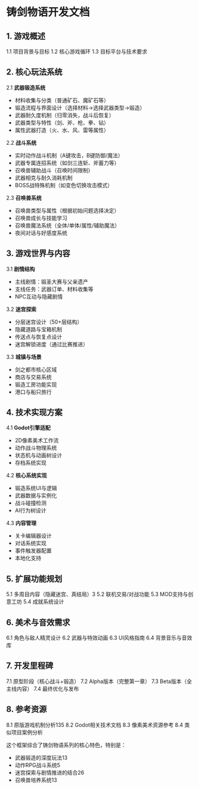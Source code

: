 # 铸剑物语开发文档

## 1. 游戏概述

1.1 项目背景与目标
1.2 核心游戏循环
1.3 目标平台与技术要求

## 2. 核心玩法系统

2.1 **武器锻造系统**

- 材料收集与分类（普通矿石、魔矿石等）
- 锻造流程与界面设计（选择材料→选择武器类型→锻造）
- 武器耐久度机制（归零消失，战斗后恢复）
- 武器类型与特性（剑、斧、枪、拳、钻）
- 属性武器打造（火、水、风、雷等属性）

2.2 **战斗系统**

- 实时动作战斗机制（A键攻击，B键防御/魔法）
- 武器专属连招系统（如剑三连斩、斧蓄力等）
- 召唤兽辅助战斗（召唤时间限制）
- 武器相克与耐久消耗机制
- BOSS战特殊机制（如变色切换攻击模式）

2.3 **召唤兽系统**

- 召唤兽类型与属性（根据初始问题选择决定）
- 召唤兽成长与技能学习
- 召唤兽魔法系统（全体/单体/属性/辅助魔法）
- 夜间对话与好感度系统

## 3. 游戏世界与内容

3.1 **剧情结构**

- 主线剧情：锻圣大赛与父亲遗产
- 支线任务：武器订单、材料收集等
- NPC互动与隐藏剧情

3.2 **迷宫探索**

- 分层迷宫设计（50+层结构）
- 隐藏道路与宝箱机制
- 传送点与恢复点设计
- 迷宫解锁进度（通过比赛推进）

3.3 **城镇与场景**

- 剑之都市核心区域
- 商店与交易系统
- 锻造工房功能实现
- 港口与船只旅行

## 4. 技术实现方案

4.1 **Godot引擎适配**

- 2D像素美术工作流
- 动作战斗物理系统
- 状态机与动画树设计
- 存档系统实现

4.2 **核心系统实现**

- 锻造系统UI与逻辑
- 武器数据与实例化
- 战斗碰撞检测
- AI行为树设计

4.3 **内容管理**

- 关卡编辑器设计
- 对话系统实现
- 事件触发器配置
- 本地化支持

## 5. 扩展功能规划

5.1 多周目内容（隐藏迷宫、真结局）3
5.2 联机交易/对战功能
5.3 MOD支持与创意工坊
5.4 成就系统设计

## 6. 美术与音效需求

6.1 角色与敌人精灵设计
6.2 武器与特效动画
6.3 UI风格指南
6.4 背景音乐与音效库

## 7. 开发里程碑

7.1 原型阶段（核心战斗+锻造）
7.2 Alpha版本（完整第一章）
7.3 Beta版本（全主线内容）
7.4 最终优化与发布

## 8. 参考资源

8.1 原版游戏机制分析135
8.2 Godot相关技术文档
8.3 像素美术资源参考
8.4 类似项目案例分析

这个框架综合了铸剑物语系列的核心特色，特别是：

- 武器锻造的深度玩法13
- 动作RPG战斗系统5
- 迷宫探索与剧情推进的结合26
- 召唤兽培养系统13